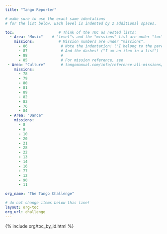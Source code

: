 ```yaml
---
title: "Tango Reporter"

# make sure to use the exact same identations
# for the list below. Each level is indented by 2 additional spaces.

toc:                    # Think of the TOC as nested lists:
  - Area: "Music"    # "level"s and the "missions" list are under "toc"
    missions:           # Mission numbers are under "missions".
      - 86               # Note the indentation! ("I belong to the parent above")
      - 87               # And the dashes! ("I am an item in a list")
      - 88               # 
      - 85               # For mission reference, see
 - Area: "Culture"       # tangomanual.com/info/reference-all-missions/
    missions:
      - 78
      - 79
      - 80
      - 81
      - 89
      - 82
      - 83
      - 76
      - 84
  - Area: "Dance"
    missions:
      - 8
      - 9
      - 10
      - 20
      - 21
      - 28
      - 22
      - 13
      - 14
      - 16
      - 77
      - 12
      - 90
      - 11

org_name: "The Tango Challenge"

# do not change items below this line!
layout: org-toc
org_url: challenge
---
```


{% include org/toc_by_id.html %}
